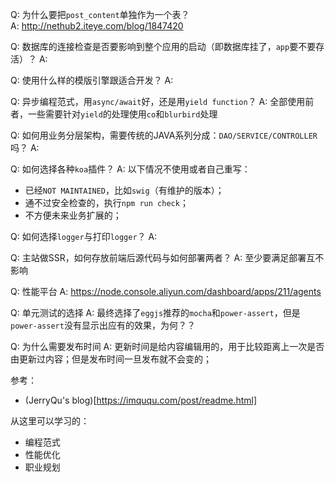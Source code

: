 Q: 为什么要把`post_content`单独作为一个表？  
A: http://nethub2.iteye.com/blog/1847420

Q: 数据库的连接检查是否要影响到整个应用的启动（即数据库挂了，`app`要不要存活）？
A:

Q: 使用什么样的模版引擎跟适合开发？
A:

Q: 异步编程范式，用`async/await`好，还是用`yield function`？
A: 全部使用前者，一些需要针对`yield`的处理使用`co`和`blurbird`处理

Q: 如何用业务分层架构，需要传统的JAVA系列分成：`DAO/SERVICE/CONTROLLER`吗？
A:

Q: 如何选择各种`koa`插件？
A: 以下情况不使用或者自己重写：
  + 已经`NOT MAINTAINED`，比如`swig`（有维护的版本）；
  + 通不过安全检查的，执行`npm run check`；
  + 不方便未来业务扩展的；

Q: 如何选择`logger`与打印`logger`？
A: 

Q: 主站做SSR，如何存放前端后源代码与如何部署两者？
A: 至少要满足部署互不影响

Q: 性能平台
A: https://node.console.aliyun.com/dashboard/apps/211/agents

Q: 单元测试的选择
A: 最终选择了`eggjs`推荐的`mocha`和`power-assert`，但是`power-assert`没有显示出应有的效果，为何？？

Q: 为什么需要发布时间
A: 更新时间是给内容编辑用的，用于比较距离上一次是否由更新过内容；但是发布时间一旦发布就不会变的；

参考：  
+ (JerryQu's blog)[https://imququ.com/post/readme.html]

从这里可以学习的：
+ 编程范式
+ 性能优化
+ 职业规划
